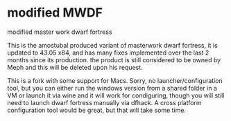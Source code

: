 # modified MWDF
modified master work dwarf fortress


This is the amostubal produced variant of masterwork dwarf fortress, it is updated to 43.05 x64, and has many fixes implemented over the last 2 months since its production.  the product is still considered to be owned by Meph and this will be deleted upon his request.

This is a fork with some support for Macs.  Sorry, no launcher/configuration tool, but you can either run the windows version from a shared folder in a VM or launch it via wine and it will work for condiguring, though you will still need to launch dwarf fortress manually via dfhack.  A cross platform configuration tool would be great, but that will take some time.


